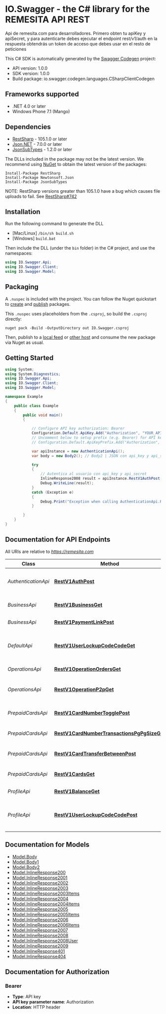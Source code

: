 # IO.Swagger - the C# library for the REMESITA API REST

Api de remesita.com para desarrolladores. Primero obten tu apiKey y apiSecret, y para autenticarte debes ejecutar el endpoint rest/v1/auth en la respuesta obtendrás un token de acceso que debes usar en el resto de peticiones

This C# SDK is automatically generated by the [Swagger Codegen](https://github.com/swagger-api/swagger-codegen) project:

- API version: 1.0.0
- SDK version: 1.0.0
- Build package: io.swagger.codegen.languages.CSharpClientCodegen

<a name="frameworks-supported"></a>
## Frameworks supported
- .NET 4.0 or later
- Windows Phone 7.1 (Mango)

<a name="dependencies"></a>
## Dependencies
- [RestSharp](https://www.nuget.org/packages/RestSharp) - 105.1.0 or later
- [Json.NET](https://www.nuget.org/packages/Newtonsoft.Json/) - 7.0.0 or later
- [JsonSubTypes](https://www.nuget.org/packages/JsonSubTypes/) - 1.2.0 or later

The DLLs included in the package may not be the latest version. We recommend using [NuGet](https://docs.nuget.org/consume/installing-nuget) to obtain the latest version of the packages:
```
Install-Package RestSharp
Install-Package Newtonsoft.Json
Install-Package JsonSubTypes
```

NOTE: RestSharp versions greater than 105.1.0 have a bug which causes file uploads to fail. See [RestSharp#742](https://github.com/restsharp/RestSharp/issues/742)

<a name="installation"></a>
## Installation
Run the following command to generate the DLL
- [Mac/Linux] `/bin/sh build.sh`
- [Windows] `build.bat`

Then include the DLL (under the `bin` folder) in the C# project, and use the namespaces:
```csharp
using IO.Swagger.Api;
using IO.Swagger.Client;
using IO.Swagger.Model;
```
<a name="packaging"></a>
## Packaging

A `.nuspec` is included with the project. You can follow the Nuget quickstart to [create](https://docs.microsoft.com/en-us/nuget/quickstart/create-and-publish-a-package#create-the-package) and [publish](https://docs.microsoft.com/en-us/nuget/quickstart/create-and-publish-a-package#publish-the-package) packages.

This `.nuspec` uses placeholders from the `.csproj`, so build the `.csproj` directly:

```
nuget pack -Build -OutputDirectory out IO.Swagger.csproj
```

Then, publish to a [local feed](https://docs.microsoft.com/en-us/nuget/hosting-packages/local-feeds) or [other host](https://docs.microsoft.com/en-us/nuget/hosting-packages/overview) and consume the new package via Nuget as usual.

<a name="getting-started"></a>
## Getting Started

```csharp
using System;
using System.Diagnostics;
using IO.Swagger.Api;
using IO.Swagger.Client;
using IO.Swagger.Model;

namespace Example
{
    public class Example
    {
        public void main()
        {

            // Configure API key authorization: Bearer
            Configuration.Default.ApiKey.Add("Authorization", "YOUR_API_KEY");
            // Uncomment below to setup prefix (e.g. Bearer) for API key, if needed
            // Configuration.Default.ApiKeyPrefix.Add("Authorization", "Bearer");

            var apiInstance = new AuthenticationApi();
            var body = new Body2(); // Body2 | JSON con api_key y api_secret

            try
            {
                // Autentica al usuario con api_key y api_secret
                InlineResponse2008 result = apiInstance.RestV1AuthPost(body);
                Debug.WriteLine(result);
            }
            catch (Exception e)
            {
                Debug.Print("Exception when calling AuthenticationApi.RestV1AuthPost: " + e.Message );
            }

        }
    }
}
```

<a name="documentation-for-api-endpoints"></a>
## Documentation for API Endpoints

All URIs are relative to *https://remesita.com*

Class | Method | HTTP request | Description
------------ | ------------- | ------------- | -------------
*AuthenticationApi* | [**RestV1AuthPost**](docs/AuthenticationApi.md#restv1authpost) | **POST** /rest/v1/auth | Autentica al usuario con api_key y api_secret
*BusinessApi* | [**RestV1BusinessGet**](docs/BusinessApi.md#restv1businessget) | **GET** /rest/v1/business | Obtiene la lista de negocios registrados
*BusinessApi* | [**RestV1PaymentLinkPost**](docs/BusinessApi.md#restv1paymentlinkpost) | **POST** /rest/v1/payment-link | Genera un link de pago
*DefaultApi* | [**RestV1UserLockupCodeCodeGet**](docs/DefaultApi.md#restv1userlockupcodecodeget) | **GET** /rest/v1/user/lockup-code/{code} | Obtener datos de un cliente a partir de su codigo de cliente/referidos
*OperationsApi* | [**RestV1OperationOrdersGet**](docs/OperationsApi.md#restv1operationordersget) | **GET** /rest/v1/operation/orders | Obtiene una lista de órdenes
*OperationsApi* | [**RestV1OperationP2pGet**](docs/OperationsApi.md#restv1operationp2pget) | **GET** /rest/v1/operation/p2p | Obtiene una lista de operaciones P2P
*PrepaidCardsApi* | [**RestV1CardNumberTogglePost**](docs/PrepaidCardsApi.md#restv1cardnumbertogglepost) | **POST** /rest/v1/card/{number}/toggle | Bloquea o desbloquea una tarjeta
*PrepaidCardsApi* | [**RestV1CardNumberTransactionsPgPgSizeGet**](docs/PrepaidCardsApi.md#restv1cardnumbertransactionspgpgsizeget) | **GET** /rest/v1/card/{number}/transactions/{pg}/{pgSize} | Obtiene las transacciones de una tarjeta
*PrepaidCardsApi* | [**RestV1CardTransferBetweenPost**](docs/PrepaidCardsApi.md#restv1cardtransferbetweenpost) | **POST** /rest/v1/card/transfer-between | Transfiere saldo entre cuentas Remesita
*PrepaidCardsApi* | [**RestV1CardsGet**](docs/PrepaidCardsApi.md#restv1cardsget) | **GET** /rest/v1/cards | Obtiene la lista de tarjetas prepagadas
*ProfileApi* | [**RestV1BalanceGet**](docs/ProfileApi.md#restv1balanceget) | **GET** /rest/v1/balance | Obtiene datos de balance
*ProfileApi* | [**RestV1UserLockupCodeCodePost**](docs/ProfileApi.md#restv1userlockupcodecodepost) | **POST** /rest/v1/user/lockup-code/{code} | Obtener datos de un cliente a partir de su codigo de cliente/referidos


<a name="documentation-for-models"></a>
## Documentation for Models

 - [Model.Body](docs/Body.md)
 - [Model.Body1](docs/Body1.md)
 - [Model.Body2](docs/Body2.md)
 - [Model.InlineResponse200](docs/InlineResponse200.md)
 - [Model.InlineResponse2001](docs/InlineResponse2001.md)
 - [Model.InlineResponse2002](docs/InlineResponse2002.md)
 - [Model.InlineResponse2003](docs/InlineResponse2003.md)
 - [Model.InlineResponse2003Items](docs/InlineResponse2003Items.md)
 - [Model.InlineResponse2004](docs/InlineResponse2004.md)
 - [Model.InlineResponse2004Items](docs/InlineResponse2004Items.md)
 - [Model.InlineResponse2005](docs/InlineResponse2005.md)
 - [Model.InlineResponse2005Items](docs/InlineResponse2005Items.md)
 - [Model.InlineResponse2006](docs/InlineResponse2006.md)
 - [Model.InlineResponse2006Items](docs/InlineResponse2006Items.md)
 - [Model.InlineResponse2007](docs/InlineResponse2007.md)
 - [Model.InlineResponse2008](docs/InlineResponse2008.md)
 - [Model.InlineResponse2008User](docs/InlineResponse2008User.md)
 - [Model.InlineResponse2009](docs/InlineResponse2009.md)
 - [Model.InlineResponse401](docs/InlineResponse401.md)
 - [Model.InlineResponse404](docs/InlineResponse404.md)


<a name="documentation-for-authorization"></a>
## Documentation for Authorization

<a name="Bearer"></a>
### Bearer

- **Type**: API key
- **API key parameter name**: Authorization
- **Location**: HTTP header

